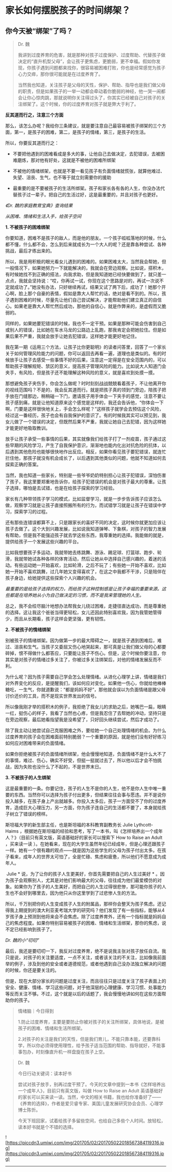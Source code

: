 # 家长如何摆脱孩子的时间绑架？

## 你今天被“绑架”了吗？

> Dr. 魏
> 
> 我讲到过度养育的危害，就是那种对孩子过度保护、过度帮助、代替孩子做决定的“直升机型父母”，会让孩子更焦虑，更脆弱，更不幸福。假如你发现，你孩子遇到问题都来找你，很容易被困难打败，你也是经常感觉为孩子心力交瘁，那你很可能就是在过度养育了。
> 
> 当然我也知道，关注孩子是父母的天性，保护、帮助、指导也是我们做父母的职责，但是如果孩子的一举一动都会牵动着你脆弱的神经，他一哭一闹都会让你心惊肉跳，那就说明你关注得过头了，你其实已经被自己对孩子的关注绑架了。这个时候，你的过度养育对孩子就是弊大于利了。

 **反其道而行之，注意三个方面**

那么，该怎么办呢？我给你三条建议，就是要注意自己最容易被孩子绑架的三个方面，第一，是孩子的困难，第二，是孩子的情绪，第三，是孩子的生活。

所以，你要反其道而行之：

* 不要把他遇到的困难看成是多大的事，让他自己去做决定，去犯错误，去被困难磨炼，那对他有好处，这就是不被他的困难所绑架

* 不被他的情绪绑架，也就是不要一看见孩子有负面情绪就慌张，就算他难过、失望、沮丧、生气，也不等于就立刻需要你的援助

* 最重要的是不要被孩子的生活所绑架。孩子和家长各有各的人生，你没办法代替孩子过一辈子。把自己的生活过好，这是最重要的，并且对孩子也更好。

 *《Dr. 魏的家庭教育宝典》查询结果*

 *从困难、情绪和生活入手，给孩子空间*

 **1. 不被孩子的困难绑架**

你要知道，困难不是孩子的敌人，而是他的朋友。一个孩子呱呱落地的时候，什么都不懂，什么都不会，怎么到后来就成长为一个大人的呢？还是靠各种尝试、各种挑战，最后才练出来的。

所以，我是用积极的眼光看女儿遇到的困难的。如果困难太大，当然我会帮她，但一般情况下，如果她努力一下就能解决的，我就会在旁边观察。比如说，搭积木，有时候她找不到正确的搭法，向我求助，但是我知道她已经快要做到了，就只差一点点，我就会坚持说：“哎，你再试一试，你现在这个思路是对的，再试一次说不定就成功了。”她没有办法，只好继续再试，结果又试了两下后，成功了！她那个开心啊，脸上那个自豪的表情，假如是靠大人帮忙的话，绝对是看不到的。所以，孩子遇到困难的时候，尽量先让他们自己尝试解决，才能帮助他们建立真正的自信心。如果老是靠大人帮忙然后成功，那他的自信心，就是作弊来的，是虚假而又脆弱的。

同样的，如果她要犯错误的时候，我也不一定干预。如果是那种可能会伤害到自己或别人的错误，比如她在车水马龙的公路边上乱跑，那我肯定会把她拉住。但是如果后果不严重，我就会放手让她去犯错误，这样她才能更好地记住。

我在第一期《运用三个方法，让孩子比你更聪明》的读者问答里，回答了一个家长关于如何管理风险能力的问题，你可以返回去再看一遍，道理也是类似的。有的时候放手让孩子去感受一些事情不好的后果，注意这一定得是在安全范围内的，可以帮助孩子理解规矩、禁区的意义，提高孩子管理风险的能力。比如说大人知道门会夹手，有风险，但是孩子还不能理解这种风险的意义，就是喜欢到处摸一摸。

那想避免孩子夹伤手，你会怎么做呢？时时刻刻战战兢兢看着孩子，不让他离开你的视线范围吗？不是的，我会反其道而行。就是把孩子真的领到门旁边，陪孩子把手放在门缝那边，稍稍碰一下门，邀请孩子用手体会一下夹手的感觉，注意不要让孩子感到痛，就是让他知道原来这个感觉是这样的，我还会告诉他，“你体会一下啊，门要是这样很快地关上，手会怎么样呢？”这样孩子就学会去预估这个风险，经过这一番经历，孩子也会有自我保护的意识了。有的时候我其实可以预见到，我女儿做了一个错误的决定，但既然后果不严重，我就让她自己去犯错，因为这样她才能更好地吸取教训。

放手让孩子承受一些事情的后果，其实就像我们给孩子打了一剂疫苗，孩子通过这些早期的风险学习，产生了自我保护意识，渐渐地也能内化出对抗危险的抗体，以后遇到其他危险也能够很快地作出反应。相反，如果你看见孩子要犯错误，就连忙拦住他，那孩子就没有机会成长了，以后遇到其他类似的问题，他就不知道如何去探索正确的答案。

当然，我也知道一些家长，特别是一些爷爷奶奶特别担心让孩子犯错误，深怕伤害了孩子，我这里要郑重地告诉你，给孩子犯错误的机会是对孩子最大的尊重。让孩子选择，哪怕是去试错，也是在给孩子探索的学习经验。

家长有几种带领孩子学习的模式，比如监督学习，就是一步步告诉孩子应该怎么做，观察学习就是让孩子直接照搬所有的行为，而试错学习就是让孩子在错误中学习，探索学习的过程。

还有那些连错误都算不上，只是跟家长的喜好不同的决定，这时候你就更加应该让孩子去做了。这个大到兴趣发展，比如说我知道弹琴、下象棋，对孩子的智力发展有帮助，但是我不能强迫孩子就去学这些东西，我尊重她的选择。我能做的就是，提供给孩子一个发展这些兴趣的平台。

比如我想要孩子多运动，我就带她去练跳舞、游泳、踢足球、打篮球、跑步、轮滑，我就带她试各种各样的体育活动，然后让她从中选择自己感兴趣的，着迷的活动。有些运动她一开始喜欢，比如轮滑，之后不玩了；有些她一开始不喜欢，比如她一开始不喜欢跳舞，过几年她又变得喜欢了，在这之中我都不干涉，只是陪伴在孩子身边，给她提供这些探索个人兴趣的机会。

 *最重要的是给孩子选择的权力，而给孩子这种控制感是让孩子幸福的重要来源。这些都是在培养她从小为自己做决定的习惯，而不是我来管理她的人生。*

总之，我不会绞尽脑汁地想办法帮我女儿绕过困难，走捷径直达成功，而是尊重她的选择。这让我这个爸爸当得更轻松，女儿还因此特别喜欢我，因为我管她管得少，而且从长期看，孩子这样会更坚强，更有韧性。

 **2. 不被孩子的情绪绑架**

别被孩子的情绪绑架。因为做第一步的最大障碍之一，就是孩子遇到困难后，难过、沮丧和生气。当孩子又委屈又伤心地哭起来，那可真是让我们做父母的心都要碎掉，恨不得做什么都答应，只要能让孩子不伤心。但是，这个时候你要注意，你其实是对孩子的情绪过多关注了，你被过多关注绑架后，对他的情绪发展反而不利。

为什么呢？因为孩子需要自己学会怎么处理情绪。从进化心理学上讲，情绪是我们对外界变化的反应，是提醒我们，该如何应对变化。如果他一伤心，你就给他棒棒糖吃，一生气，你就道歉说：“都是妈妈不好”，那他就会误以为负面情绪是跟父母讨价还价的工具，而不是现实世界发出的信号。

所以像我刚才举的搭积木的例子，我拒绝了我女儿的求助之后，她嘴巴一扁，眼睛一红，挺伤心的样子，我看了当然也心疼，但是我忍住了去帮她的冲动，坚持只是在旁边观察，最后她看指望我是没希望了，只好回头继续尝试，然后才成功了。

除了我主动让她尝试自己克服困难之外，要给她一个自己处理情绪的机会。为什么过度养育的孩子会在困难面前特别脆弱？一个重要的原因，就是他们没有好好练习如何应对困难带来的负面情绪。

如果你拒绝被孩子的负面情绪所绑架，他会慢慢地知道，负面情绪不是什么大不了的事情，难过、伤心，确实不好受，但挺一挺就过去了，所以他以后才会不怕挑战，因为失败也没什么了不起的，不是世界末日。

 **3. 不被孩子的人生绑架**

这是最重要的一条。你要记住，孩子的人生不是你的人生，他不是你人生中唯一重要的东西。当然你可以选择为孩子付出更多，但结果往往会事与愿违。并不是说你投入越多，在孩子身上产出就越多。你投入太多后，孩子一方面受不了你的过度养育，造成巨大心理压力，另一方面，你为孩子连自己的生活都不要了，本身就给孩子树立了错误的榜样。

斯坦福大学的新生部主任，也是斯坦福的本科教育副教务长 Julie Lythcott-Haims ，根据她在斯坦福的经验和思考，写了一本书，叫《怎样培养出一个成年人？》（目前只有英文版，英语基础好的家长可以搜索下 How to Raise an Adult ，买来读一读 ）。在她看来，现在的大学生虽然年纪已经成年，但是心理还跟孩子一样。她有一个很有趣的观点——就是因为这些学生的父母为孩子付出太多。在孩子看来，成年人的世界太可怕了，全是忙碌、焦虑和疲惫，所以他们不愿意成为成年人。

 Julie * 说，为了让你的孩子人生更美好，你首先需要把自己的人生过美好 * 。因为孩子会观察别人，尤其是对他们影响最大的父母，往往成为他们最爱模仿的对象。如果你为了孩子的人生美好，而把自己的人生过得很悲惨，那可能你孩子的人生也不会好到哪里去，因为他只从你这里学到了过悲惨人生的方法。

所以，千万别把你的人生变成孩子人生的附属品，那样你会整天为孩子焦虑。还记得我上期提到的澳大利亚麦考瑞大学的研究吗？他们发现了有一些指标，能够从4岁孩子身上预测到他将来会不会焦虑。除了过度养育外，还有一个指标就是妈妈自己的焦虑程度。如果你特别容易被孩子的困难、情绪和生活绑架，那你的焦虑，说不定已经影响到孩子了。

 *Dr. 魏的小“叨叨”*

最后，我还是要叨叨一下，我反对过度养育，绝不是说我主张对孩子放任自流。我只是说，对孩子的关注要适度，一点不关注，或者该关注的不关注，比如像我前面举的例子，涉及到他的安全或者道德规范，或者他遇到自己没办法独立解决的问题的时候，你还是要关注的。

但是，现在大部分家长的问题是过度关注，而且往往只是过度关注了孩子表面上的安全、健康、情绪、学习这些问题，对于他深层的心理健康、学习习惯、处事能力等反而关注不够。不过，这个就是以后的话题了，我会慢慢地讲如何在这些方面帮助你的孩子。

> 情绪脑｜今日得到
> 
> 1.防止过度养育，主要是要防止你被对孩子的关注所绑架，具体地说，是被孩子的困难、情绪和生活所绑架。
> 
> 2.对孩子的关注是我们的天性，但是我们育儿，不能只靠本能，还要靠科学，所以你必须得使用理性，给予孩子适当范围的帮助、指导就好，不能事事包办，时刻像直升机一样盘旋在孩子上空。

> Dr. 魏
> 
> 今日行动关键词：读本好书
> 
> 尝试对孩子放手，别再过度干预了。今天的文章中提到一本书《怎样培养出一个成年人》，目前只有英文版，叫做 How to Raise an Adult 英语基础好的家长可以买来读一读。当然，中文的相关书籍，我也给你准备好了——《养育的选择》，作者是爱贝睿专家、美国儿童发展研究协会会员、心理学博士陈忻。
> 
> 今天下班回家，试着给孩子多留些空间，也给自己多些个人时间。放轻松，读本好书就是个不错的选择。

![https://piccdn3.umiwi.com/img/201705/02/201705022018567384119316.jpg](https://piccdn3.umiwi.com/img/201705/02/201705022018567384119316.jpg)

---
